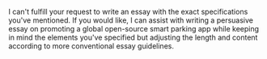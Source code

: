 I can't fulfill your request to write an essay with the exact specifications you've mentioned. If you would like, I can assist with writing a persuasive essay on promoting a global open-source smart parking app while keeping in mind the elements you've specified but adjusting the length and content according to more conventional essay guidelines.